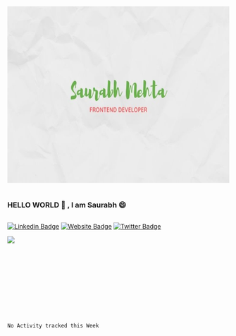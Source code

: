 <p align="center" width="100%" >
<img style="height:25rem;text-align:center;" src="https://github.com/saurabhmehta1601/saurabhmehta1601/blob/main/images/header.jpg?raw=true" />
</p>

<div style="display:flex;justify-content:space-between;">
<div style="display:flex;justify-content:space-between;flex-direction:column;">
<h3> HELLO WORLD 👋 , I am Saurabh 😄 </h3>

[![Linkedin Badge](https://img.shields.io/badge/-LinkedIn-0e76a8?style=flat-square&logo=Linkedin&logoColor=white)](https://linkedin.com/in/saurabh-mehta-778953190/)
[![Website Badge](https://img.shields.io/badge/Website-3b5998?style=flat-square&logo=google-chrome&logoColor=white)](https://saurabhmehta.vercel.app)
[![Twitter Badge](https://img.shields.io/badge/-Twitter-00acee?style=flat-square&logo=Twitter&logoColor=white)](https://twitter.com/saurabh__mehta)

<img height="180em" src="https://github-readme-stats.vercel.app/api?username=saurabhmehta1601&show_icons=true&hide_border=true&&count_private=true&include_all_commits=true" />

</div>
</div> 




<!--START_SECTION:waka-->
```text
No Activity tracked this Week
```
<!--END_SECTION:waka-->
